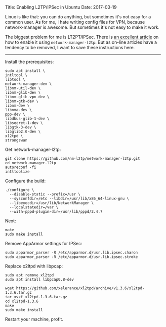 Title: Enabling L2TP/IPSec in Ubuntu 
Date: 2017-03-19


Linux is like that: you can do anything, but sometimes it's not easy for a common user. As for me, I hate writing config files for VPN, because network-manager is awesome. But sometimes it's not easy to make it work. 

The biggest problem for me is LT2PT/IPSec. There is [an excellent article](http://blog.z-proj.com/enabling-l2tp-over-ipsec-on-ubuntu-16-04/) on how to enable it using `network-manager-l2tp`. But as on-line articles have a tendency to be removed, I want to save these instructions here.

---

Install the prerequisites:

```
sudo apt install \  
intltool \  
libtool \  
network-manager-dev \  
libnm-util-dev \  
libnm-glib-dev \  
libnm-glib-vpn-dev \  
libnm-gtk-dev \  
libnm-dev \  
libnma-dev \  
ppp-dev \  
libdbus-glib-1-dev \  
libsecret-1-dev \  
libgtk-3-dev \  
libglib2.0-dev \  
xl2tpd \  
strongswan  
```

Get network-manager-l2tp:

```
git clone https://github.com/nm-l2tp/network-manager-l2tp.git  
cd network-manager-l2tp  
autoreconf -fi  
intltoolize  
```

Configure the build: 

```
./configure \
  --disable-static --prefix=/usr \
  --sysconfdir=/etc --libdir=/usr/lib/x86_64-linux-gnu \
  --libexecdir=/usr/lib/NetworkManager \
  --localstatedir=/var \
  --with-pppd-plugin-dir=/usr/lib/pppd/2.4.7
```


Next: 

```
make  
sudo make install 
```

Remove AppArmor settings for IPSec: 

```
sudo apparmor_parser -R /etc/apparmor.d/usr.lib.ipsec.charon  
sudo apparmor_parser -R /etc/apparmor.d/usr.lib.ipsec.stroke  
```

Replace x2ltpd with libpcap: 

```
sudo apt remove xl2tpd  
sudo apt install libpcap0.8-dev

wget https://github.com/xelerance/xl2tpd/archive/v1.3.6/xl2tpd-1.3.6.tar.gz  
tar xvzf xl2tpd-1.3.6.tar.gz  
cd xl2tpd-1.3.6  
make  
sudo make install  
```

Restart your machine, profit.
